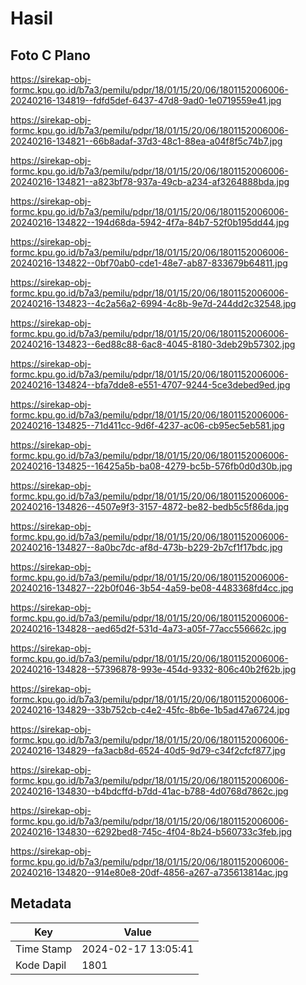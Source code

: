 # Hasil

## Foto C Plano

https://sirekap-obj-formc.kpu.go.id/b7a3/pemilu/pdpr/18/01/15/20/06/1801152006006-20240216-134819--fdfd5def-6437-47d8-9ad0-1e0719559e41.jpg

https://sirekap-obj-formc.kpu.go.id/b7a3/pemilu/pdpr/18/01/15/20/06/1801152006006-20240216-134821--66b8adaf-37d3-48c1-88ea-a04f8f5c74b7.jpg

https://sirekap-obj-formc.kpu.go.id/b7a3/pemilu/pdpr/18/01/15/20/06/1801152006006-20240216-134821--a823bf78-937a-49cb-a234-af3264888bda.jpg

https://sirekap-obj-formc.kpu.go.id/b7a3/pemilu/pdpr/18/01/15/20/06/1801152006006-20240216-134822--194d68da-5942-4f7a-84b7-52f0b195dd44.jpg

https://sirekap-obj-formc.kpu.go.id/b7a3/pemilu/pdpr/18/01/15/20/06/1801152006006-20240216-134822--0bf70ab0-cde1-48e7-ab87-833679b64811.jpg

https://sirekap-obj-formc.kpu.go.id/b7a3/pemilu/pdpr/18/01/15/20/06/1801152006006-20240216-134823--4c2a56a2-6994-4c8b-9e7d-244dd2c32548.jpg

https://sirekap-obj-formc.kpu.go.id/b7a3/pemilu/pdpr/18/01/15/20/06/1801152006006-20240216-134823--6ed88c88-6ac8-4045-8180-3deb29b57302.jpg

https://sirekap-obj-formc.kpu.go.id/b7a3/pemilu/pdpr/18/01/15/20/06/1801152006006-20240216-134824--bfa7dde8-e551-4707-9244-5ce3debed9ed.jpg

https://sirekap-obj-formc.kpu.go.id/b7a3/pemilu/pdpr/18/01/15/20/06/1801152006006-20240216-134825--71d411cc-9d6f-4237-ac06-cb95ec5eb581.jpg

https://sirekap-obj-formc.kpu.go.id/b7a3/pemilu/pdpr/18/01/15/20/06/1801152006006-20240216-134825--16425a5b-ba08-4279-bc5b-576fb0d0d30b.jpg

https://sirekap-obj-formc.kpu.go.id/b7a3/pemilu/pdpr/18/01/15/20/06/1801152006006-20240216-134826--4507e9f3-3157-4872-be82-bedb5c5f86da.jpg

https://sirekap-obj-formc.kpu.go.id/b7a3/pemilu/pdpr/18/01/15/20/06/1801152006006-20240216-134827--8a0bc7dc-af8d-473b-b229-2b7cf1f17bdc.jpg

https://sirekap-obj-formc.kpu.go.id/b7a3/pemilu/pdpr/18/01/15/20/06/1801152006006-20240216-134827--22b0f046-3b54-4a59-be08-4483368fd4cc.jpg

https://sirekap-obj-formc.kpu.go.id/b7a3/pemilu/pdpr/18/01/15/20/06/1801152006006-20240216-134828--aed65d2f-531d-4a73-a05f-77acc556662c.jpg

https://sirekap-obj-formc.kpu.go.id/b7a3/pemilu/pdpr/18/01/15/20/06/1801152006006-20240216-134828--57396878-993e-454d-9332-806c40b2f62b.jpg

https://sirekap-obj-formc.kpu.go.id/b7a3/pemilu/pdpr/18/01/15/20/06/1801152006006-20240216-134829--33b752cb-c4e2-45fc-8b6e-1b5ad47a6724.jpg

https://sirekap-obj-formc.kpu.go.id/b7a3/pemilu/pdpr/18/01/15/20/06/1801152006006-20240216-134829--fa3acb8d-6524-40d5-9d79-c34f2cfcf877.jpg

https://sirekap-obj-formc.kpu.go.id/b7a3/pemilu/pdpr/18/01/15/20/06/1801152006006-20240216-134830--b4bdcffd-b7dd-41ac-b788-4d0768d7862c.jpg

https://sirekap-obj-formc.kpu.go.id/b7a3/pemilu/pdpr/18/01/15/20/06/1801152006006-20240216-134830--6292bed8-745c-4f04-8b24-b560733c3feb.jpg

https://sirekap-obj-formc.kpu.go.id/b7a3/pemilu/pdpr/18/01/15/20/06/1801152006006-20240216-134820--914e80e8-20df-4856-a267-a735613814ac.jpg


## Metadata

| Key        | Value               |
| ---------- | ------------------- |
| Time Stamp | 2024-02-17 13:05:41 |
| Kode Dapil | 1801                |



